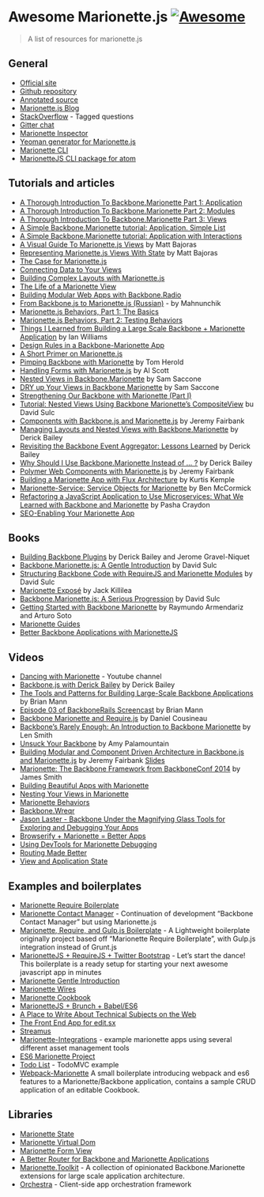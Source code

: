 Awesome Marionette.js [![Awesome](https://cdn.rawgit.com/sindresorhus/awesome/d7305f38d29fed78fa85652e3a63e154dd8e8829/media/badge.svg)](https://github.com/sindresorhus/awesome)
=================================================================================================================================================================================

> A list of resources for marionette.js

General
-------

-   [Official site](http://marionettejs.com/)
-   [Github repository](https://github.com/marionettejs/backbone.marionette)
-   [Annotated source](http://marionettejs.com/annotated-src/backbone.marionette)
-   [Marionette.js Blog](http://blog.marionettejs.com/)
-   [StackOverflow](http://stackoverflow.com/questions/tagged/marionette) - Tagged questions
-   [Gitter chat](https://gitter.im/marionettejs/backbone.marionette)
-   [Marionette Inspector](https://github.com/marionettejs/marionette.inspector)
-   [Yeoman generator for Marionette.js](https://github.com/mrichard/generator-marionette)
-   [Marionette CLI](https://github.com/denar90/marionette-cli)
-   [MarionetteJS CLI package for atom](https://atom.io/packages/atom-marionettejs-cli)

Tutorials and articles
----------------------

-   [A Thorough Introduction To Backbone.Marionette Part 1: Application](https://www.smashingmagazine.com/2013/02/introduction-backbone-marionette/)
-   [A Thorough Introduction To Backbone.Marionette Part 2: Modules](https://www.smashingmagazine.com/2013/04/thorough-introduction-backbone-marionette-part-2-modules/)
-   [A Thorough Introduction To Backbone.Marionette Part 3: Views](https://www.smashingmagazine.com/2014/06/thorough-introduction-backbone-marionette-part-3/)
-   [A Simple Backbone.Marionette tutorial: Application. Simple List](http://davidsulc.com/blog/2012/05/06/tutorial-a-full-backbone-marionette-application-part-1/)
-   [A Simple Backbone.Marionette tutorial: Application with Interactions](http://davidsulc.com/blog/2012/04/22/a-simple-backbone-marionette-tutorial-part-2/)
-   [A Visual Guide To Marionette.js Views](http://www.artandlogic.com/blog/2013/03/a-visual-guide-to-marionette-js-views/) by Matt Bajoras
-   [Representing Marionette.js Views With State](http://www.artandlogic.com/blog/2013/06/representing-marionette-js-views-with-state/) by Matt Bajoras
-   [The Case for Marionette.js](http://benmccormick.org/2014/12/02/the-case-for-marionette-js/)
-   [Connecting Data to Your Views](http://benmccormick.org/2014/12/10/marionette-explained-connecting-your-data-to-your-views/)
-   [Building Complex Layouts with Marionette.js](http://benmccormick.org/2014/12/22/building-complex-layouts-with-marionette-js/)
-   [The Life of a Marionette View](http://benmccormick.org/2015/01/05/marionette-view-life-cycles/)
-   [Building Modular Web Apps with Backbone.Radio](http://benmccormick.org/2015/01/26/backbone-radio/)
-   [From Backbone.js to Marionette.js (Russian)](http://habrahabr.ru/post/207730/) - by Mahnunchik
-   [Marionette.js Behaviors, Part 1: The Basics](https://spin.atomicobject.com/2014/09/11/marionette-behaviors-overview/)
-   [Marionette.js Behaviors, Part 2: Testing Behaviors](https://spin.atomicobject.com/2014/09/12/testing-marionette-js-behaviors/)
-   [Things I Learned from Building a Large Scale Backbone + Marionette Application](http://authenticff.com/journal/building-large-scale-backbone-marionette-applications) by Ian Williams
-   [Design Rules in a Backbone-Marionette App](http://cloudandcode.tumblr.com/post/98671637921/design-rules-in-a-backbone-marionette-app)
-   [A Short Primer on Marionette.js](http://cloudandcode.tumblr.com/post/98265035816/a-short-primer-on-marionette-js)
-   [Pimping Backbone with Marionette](http://scm.io/blog/hack/2014/09/backbone-marionette/) by Tom Herold
-   [Handling Forms with Marionette.js](http://spin.atomicobject.com/2013/11/25/forms-marionette-js-backbone/) by Al Scott
-   [Nested Views in Backbone.Marionette](http://blog.mojotech.com/nested-views-in-backbone-marionette/) by Sam Saccone
-   [DRY up Your Views in Backbone Marionette](http://blog.mojotech.com/dry-up-your-views-in-backbone-marionette/) by Sam Saccone
-   [Strengthening Our Backbone with Marionette (Part I)](http://tech.kinja.com/strengthening-our-backbone-with-marionette-part-i-1583630931)
-   [Tutorial: Nested Views Using Backbone Marionette’s CompositeView](http://davidsulc.com/blog/2013/02/03/tutorial-nested-views-using-backbone-marionettes-compositeview/) bu David Sulc
-   [Components with Backbone.js and Marionette.js](http://blog.jeremyfairbank.com/javascript/components-with-backbone-js-and-marionette-js/) by Jeremy Fairbank
-   [Managing Layouts and Nested Views with Backbone.Marionette](http://lostechies.com/derickbailey/2012/03/22/managing-layouts-and-nested-views-with-backbone-marionette/) by Derick Bailey
-   [Revisiting the Backbone Event Aggregator: Lessons Learned](http://lostechies.com/derickbailey/2012/04/03/revisiting-the-backbone-event-aggregator-lessons-learned/) by Derick Bailey
-   [Why Should I Use Backbone.Marionette Instead of … ?](http://lostechies.com/derickbailey/2012/06/13/why-should-i-use-backbone-marionette-instead-of-%E2%80%A6/) by Derick Bailey
-   [Polymer Web Components with Marionette.js](http://blog.jeremyfairbank.com/javascript/polymer-web-components-with-marionette-js/) by Jeremy Fairbank
-   [Building a Marionette App with Flux Architecture](http://iamnotarealprogrammer.com/flux-architecture-in-a-backbone-and-marionette-app/) by Kurtis Kemple
-   [Marionette-Service: Service Objects for Marionette](http://benmccormick.org/2015/05/25/marionette-service-service-objects-for-marionette/) by Ben McCormick
-   [Refactoring a JavaScript Application to Use Microservices: What We Learned with Backbone and Marionette](https://www.safaribooksonline.com/blog/2015/11/24/refactoring-javascript-microservice-backbone-marionette/) by Pasha Craydon
-   [SEO-Enabling Your Marionette App](https://docs.google.com/presentation/d/1jy9SXyr6ZjbY7lOSKN8QraH96-vR7mnAo0ePvzDb8uc/pub?start=false&loop=false&delayms=3000&slide=id.p)

Books
-----

-   [Building Backbone Plugins](https://leanpub.com/building-backbone-plugins) by Derick Bailey and Jerome Gravel-Niquet
-   [Backbone.Marionette.js: A Gentle Introduction](https://leanpub.com/marionette-gentle-introduction) by David Sulc
-   [Structuring Backbone Code with RequireJS and Marionette Modules](https://leanpub.com/structuring-backbone-with-requirejs-and-marionette) by David Sulc
-   [Marionette Exposé](https://leanpub.com/marionetteexpose) by Jack Killilea
-   [Backbone.Marionette.js: A Serious Progression](https://leanpub.com/marionette-serious-progression) by David Sulc
-   [Getting Started with Backbone Marionette](http://www.amazon.com/dp/1783284250/) by Raymundo Armendariz and Arturo Soto
-   [Marionette Guides](https://www.gitbook.com/book/marionette/marionette-guides/details)
-   [Better Backbone Applications with MarionetteJS](https://shop.smashingmagazine.com/products/better-backbone-applications-with-marionettejs)

Videos
------

-   [Dancing with Marionette](https://www.youtube.com/channel/UC6dVRPnSACav2AYB5XG7BZw) - Youtube channel
-   [Backbone.js with Derick Bailey](https://www.youtube.com/watch?v=VERQEr-bVTs) by Derick Bailey
-   [The Tools and Patterns for Building Large-Scale Backbone Applications](https://www.youtube.com/watch?v=qWr7x9wk6_c) by Brian Mann
-   [Episode 03 of BackboneRails Screencast](https://www.youtube.com/watch?v=KT31H3Ayliw) by Brian Mann
-   [Backbone Marionette and Require.js](https://www.youtube.com/watch?v=4K4JKtAGPu4) by Daniel Cousineau
-   [Backbone’s Rarely Enough: An Introduction to Backbone Marionette](https://www.youtube.com/watch?v=fZJMF4SOKm4) by Len Smith
-   [Unsuck Your Backbone](http://www.youtube.com/watch?v=0o2whtCJw8I) by Amy Palamountain
-   [Building Modular and Component Driven Architecture in Backbone.js and Marionette.js](https://www.youtube.com/watch?v=PrQSpdWkN6Q) by Jeremy Fairbank [Slides](http://presentboldly.com/jfairbank/modular-and-component-driven-architecture-in-marionettejs/)
-   [Marionette: The Backbone Framework from BackboneConf 2014](https://www.youtube.com/watch?v=EvQnntaqVdE&index=13&list=PLlgxAbM67lYIGw8DnANC7VgREbzJRQged) by James Smith
-   [Building Beautiful Apps with Marionette](https://www.youtube.com/watch?v=7yZKsgKxziw)
-   [Nesting Your Views in Marionette](https://www.youtube.com/watch?v=CTr-tTwRH3o)
-   [Marionette Behaviors](https://www.youtube.com/watch?v=6wvAswHkarE)
-   [Backbone.Wreqr](https://www.youtube.com/watch?v=2b1G3TdlQEU)
-   [Jason Laster - Backbone Under the Magnifying Glass Tools for Exploring and Debugging Your Apps](https://www.youtube.com/watch?v=jbGm3mJXh_s)
-   [Browserify + Marionette = Better Apps](https://www.youtube.com/watch?v=7bGWuyuLK_4)
-   [Using DevTools for Marionette Debugging](https://www.youtube.com/watch?v=75d0odmbu38)
-   [Routing Made Better](https://www.youtube.com/watch?v=F32QhaHFn1k)
-   [View and Application State](https://www.youtube.com/watch?v=FCUS6RrhRtI)

Examples and boilerplates
-------------------------

-   [Marionette Require Boilerplate](https://github.com/BoilerplateMVC/Marionette-Require-Boilerplate)
-   [Marionette Contact Manager](https://github.com/dmytroyarmak/marionette-contact-manager) - Continuation of development “Backbone Contact Manager” but using Marionette.js
-   [Marionette, Require, and Gulp.js Boilerplate](https://github.com/jroeckle/Marionette-Require-Gulpjs-Boilerplate) - A Lightweight boilerplate originally project based off “Marionette Require Boilerplate”, with Gulp.js integration instead of Grunt.js
-   [MarionetteJS + RequireJS + Twitter Bootstrap](https://github.com/ajaxray/marionette-boilerplate) - Let’s start the dance! This boilerplate is a ready setup for starting your next awesome javascript app in minutes
-   [Marionette Gentle Introduction](https://github.com/davidsulc/marionette-gentle-introduction)
-   [Marionette Wires](https://github.com/thejameskyle/marionette-wires)
-   [Marionette Cookbook](https://github.com/MarionetteLabs/marionette-cookbook)
-   [MarionetteJS + Brunch + Babel/ES6](https://github.com/denar90/brunch-with-marionettejs)
-   [A Place to Write About Technical Subjects on the Web](https://github.com/jmeas/gistbook)
-   [The Front End App for edit.sx](https://github.com/samccone/edit.sx-frontend)
-   [Streamus](https://github.com/MeoMix/StreamusChromeExtension)
-   [Marionette-Integrations](https://github.com/marionettejs/marionette-integrations) - example marionette apps using several different asset management tools
-   [ES6 Marionette Project](https://github.com/abiee/es6-marionette)
-   [Todo List](https://github.com/tastejs/todomvc/tree/master/examples/backbone_marionette) - TodoMVC example
-   [Webpack-Marionette](https://github.com/alexpsi/webpack-marionette) A small boilerplate introducing webpack and es6 features to a Marionette/Backbone application, contains a sample CRUD application of an editable Cookbook.

Libraries
---------

-   [Marionette State](https://github.com/Squareknot/marionette.state)
-   [Marionette Virtual Dom](https://github.com/tiagorg/marionette-vdom)
-   [Marionette Form View](https://github.com/viverae/marionette.formview)
-   [A Better Router for Backbone and Marionette Applications](https://github.com/Betterment/backbone.blazer)
-   [Marionette.Toolkit](https://github.com/RoundingWellOS/marionette.toolkit) - A collection of opinionated Backbone.Marionette extensions for large scale application architecture.
-   [Orchestra](https://github.com/BedeGaming/orchestra) - Client-side app orchestration framework
